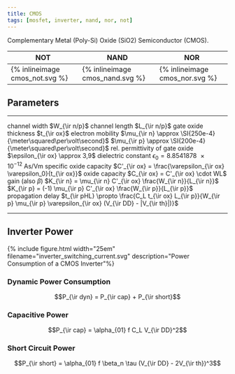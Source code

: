 ```yaml
---
title: CMOS
tags: [mosfet, inverter, nand, nor, not]
---
```


Complementary Metal (Poly-Si) Oxide (SiO2) Semiconductor (CMOS).


<style>.img-fluid{ height: 15em; }</style>

| **NOT**      | **NAND**    | **NOR**     |
|--------------|-------------|-------------|
|{% inlineimage cmos_not.svg %}  | {% inlineimage cmos_nand.svg %}  | {% inlineimage cmos_nor.svg %}  |




## Parameters

----------------------------      -------------
channel width                     $W_{\ir n/p}$
channel length                    $L_{\ir n/p}$ 
gate oxide thickness              $t_{\ir ox}$ 
electron mobility                 $\mu_{\ir n} \approx \SI{250e-4}{\meter\squared\per\volt\second}$ 
		                          $\mu_{\ir p} \approx \SI{200e-4}{\meter\squared\per\volt\second}$ 
rel. permittivity of gate oxide   $\epsilon_{\ir ox} \approx 3,9$ 
dielectric constant               $\epsilon_0 = \SI{8.8541878e-12}{\ampere\second\per\volt\meter}$
specific oxide capacity           $C'_{\ir ox} = \frac{\varepsilon_{\ir ox} \varepsilon_0}{t_{\ir ox}}$ 
oxide capacity                    $C_{\ir ox} = C'_{\ir ox} \cdot WL$
gain (also $\beta$)               $K_{\ir n} = \mu_{\ir n} C'_{\ir ox} \frac{W_{\ir n}}{L_{\ir n}}$
			                      $K_{\ir p} = (-1) \mu_{\ir p} C'_{\ir ox} \frac{W_{\ir p}}{L_{\ir p}}$
propagation delay                 $t_{\ir pHL} \propto \frac{C_L t_{\ir ox} L_{\ir p}}{W_{\ir p} \mu_{\ir p} \varepsilon_{\ir ox} (V_{\ir DD} - |V_{\ir th}|)}$
----------------------------      -------------



## Inverter Power

{% include figure.html width="25em" filename="inverter_switching_current.svg" description="Power Consumption of a CMOS Inverter"%}


### Dynamic Power Consumption 

$$P_{\ir dyn} = P_{\ir cap} + P_{\ir short}$$


### Capacitive Power 

$$P_{\ir cap} = \alpha_{01} f C_L V_{\ir DD}^2$$


### Short Circuit Power

$$P_{\ir short} = \alpha_{01} f \beta_n \tau (V_{\ir DD} - 2V_{\ir th})^3$$


